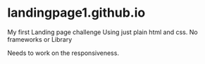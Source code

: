 # landingpage1.github.io
My first Landing page challenge
Using just plain html and css. No frameworks or Library

Needs to work on the responsiveness.

